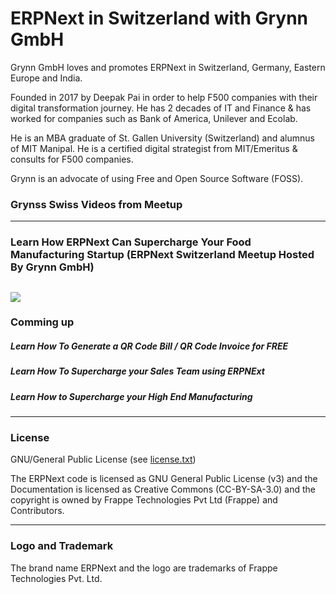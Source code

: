 # ERPNext in Switzerland with Grynn GmbH

Grynn GmbH loves and promotes ERPNext in Switzerland, Germany, Eastern Europe and India. 

Founded in 2017 by Deepak Pai in order to help F500 companies with their digital transformation journey. He has 2 decades of IT and Finance & has worked for companies such as Bank of America, Unilever and Ecolab. 

He is an MBA graduate of St. Gallen University (Switzerland) and alumnus of MIT Manipal. He is a certified digital strategist from MIT/Emeritus & consults for F500 companies.

Grynn is an advocate of using Free and Open Source Software (FOSS).

### Grynss Swiss Videos from Meetup
---
### Learn How ERPNext Can Supercharge Your Food Manufacturing Startup (ERPNext Switzerland Meetup Hosted By Grynn GmbH)
[![](http://img.youtube.com/vi/me08XIo4W34/0.jpg)](http://www.youtube.com/watch?v=me08XIo4W34 "Learn How ERPNext Can Supercharge Your Food Manufacturing Startup")
---

### Comming up

##### Learn How To Generate a QR Code Bill / QR Code Invoice for FREE 
##### Learn How To Supercharge your Sales Team using ERPNExt  
##### Learn How to Supercharge your High End Manufacturing

---
### License
GNU/General Public License (see [license.txt](license.txt))

The ERPNext code is licensed as GNU General Public License (v3) and the Documentation is licensed as Creative Commons (CC-BY-SA-3.0) and the copyright is owned by Frappe Technologies Pvt Ltd (Frappe) and Contributors.

---
### Logo and Trademark
The brand name ERPNext and the logo are trademarks of Frappe Technologies Pvt. Ltd.